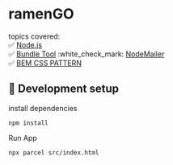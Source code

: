 # ramenGO

topics covered:\
:white_check_mark: [Node.js](https://nodejs.org/)\
:white_check_mark: [Bundle Tool]([https://expressjs.com/](https://parceljs.org/))
:white_check_mark: [NodeMailer](https://nodemailer.com/about/)\
:white_check_mark: [BEM CSS PATTERN]([https://www.npmjs.com/package/multer](https://getbem.com/introduction/))

## :wrench: Development setup

install dependencies

`
npm install
`

Run App

`
npx parcel src/index.html
`
